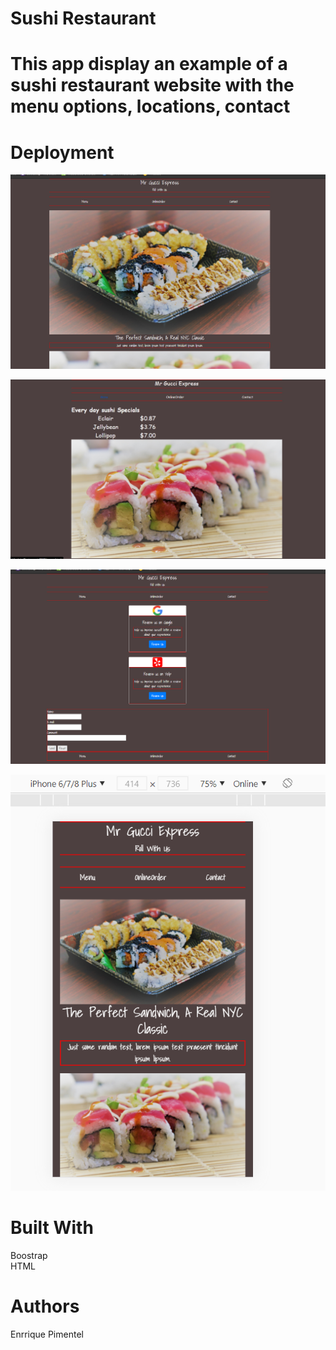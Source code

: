 <h1>Sushi Restaurant</h1>

<h1>This app display an example of a sushi restaurant website with the menu options, locations, contact</h1>

<h1>Deployment</h1>
<p> </p>
  
  ![](images/sushi.png)
  
  ![](images/sushi1.png)

  ![](images/sushi2.png)

  ![](images/sushi3.png)
  

<h1>Built With</h1>
<p>Boostrap<br>
HTML
<br>

<p>



<h1>Authors</h1>
<p>Enrrique Pimentel<p>

